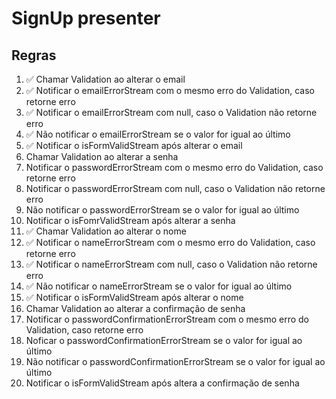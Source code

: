# SignUp presenter

## Regras
1. ✅ Chamar Validation ao alterar o email
2. ✅ Notificar o emailErrorStream com o mesmo erro do Validation, caso retorne erro
3. ✅ Notificar o emailErrorStream com null, caso o Validation não retorne erro
4. ✅ Não notificar o emailErrorStream se o valor for igual ao último
5. ✅ Notificar o isFormValidStream após alterar o email
6. Chamar Validation ao alterar a senha
7. Notificar o passwordErrorStream com o mesmo erro do Validation, caso retorne erro
8. Notificar o passwordErrorStream com null, caso o Validation não retorne erro
9. Não notificar o passwordErrorStream se o valor for igual ao último
10. Notificar o isFomrValidStream após alterar a senha
11. ✅ Chamar Validation ao alterar o nome
12. ✅ Notificar o nameErrorStream com o mesmo erro do Validation, caso retorne erro
13. ✅ Notificar o nameErrorStream com null, caso o Validation não retorne erro
14. ✅ Não notificar o nameErrorStream se o valor for igual ao último
15. ✅ Notificar o isFormValidStream após alterar o nome
16. Chamar Validation ao alterar a confirmação de senha
17. Notificar o passwordConfirmationErrorStream com o mesmo erro do Validation, caso retorne erro
18. Noficar o passwordConfirmationErrorStream se o valor for igual ao último
19. Não notificar o passwordConfirmationErrorStream se o valor for igual ao último
20. Notificar o isFormValidStream após altera a confirmação de senha

